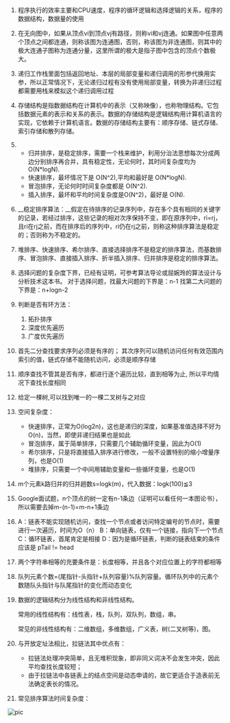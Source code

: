 1. 程序执行的效率主要和CPU速度，程序的循环逻辑和选择逻辑的关系，程序的数据结构，数据量的使用

2. 在无向图中，如果从顶点vi到顶点vj有路径，则称vi和vj连通。如果图中任意两个顶点之间都连通，则称该图为连通图，否则，称该图为非连通图，则其中的极大连通子图称为连通分量，这里所谓的极大是指子图中包含的顶点个数极大。

3. 递归工作栈里面包括返回地址、本层的局部变量和递归调用的形参代换用实参，所以正常情况下，无论递归过程有没有使用局部变量，转换为非递归过程都需要用栈来模拟这个递归调用过程

4. 存储结构是指数据结构在计算机中的表示（又称映像），也称物理结构。它包括数据元素的表示和关系的表示。数据的存储结构是逻辑结构用计算机语言的实现，它依赖于计算机语言。数据的存储结构主要有：顺序存储、链式存储、索引存储和散列存储。

5. - 归并排序，是稳定排序，需要一个栈来维护，利用分治法思想每次分成两边分别排序再合并，具有稳定性，无论何时，其时间复杂度均为 O(N*logN).
   - 快速排序，最坏情况下是 O(N^2),平均和最好是 O(N*logN).
   - 冒泡排序，无论何时时间复杂度都是 O(N^2).
   - 插入排序，最坏和平均时间复杂度是O(N^2)，最好是 O(N).
   
6. __稳定排序算法：__假定在待排序的记录序列中，存在多个具有相同的关键字的记录，若经过排序，这些记录的相对次序保持不变，即在原序列中，ri=rj，且ri在rj之前，而在排序后的序列中，ri仍在rj之前，则称这种排序算法是稳定的；否则称为不稳定的。

7. 堆排序、快速排序、希尔排序、直接选择排序不是稳定的排序算法，而基数排序、冒泡排序、直接插入排序、折半插入排序、归并排序是稳定的排序算法。

8. 选择问题的复杂度下界，已经有证明，可参考算法导论或屈婉玲的算法设计与分析技术这本书。
   对于选择问题，找最大问题的下界是：n-1
   找第二大问题的下界是：n+logn-2
   
9. 判断是否有环方法：
    1. 拓扑排序
    2. 深度优先遍历
    3. 广度优先遍历
    
10. 首先二分查找要求序列必须是有序的；
    其次序列可以随机访问任何有效范围内索引的值，链式存储不能随机访问，必须是顺序存储
    
11. 顺序查找不管其是否有序，都进行逐个遍历比较，直到相等为止,
    所以平均情况下查找长度相同
    
12. 给定一棵树,可以找到唯一的一棵二叉树与之对应

13. 空间复杂度：

    - 快速排序，正常为O(log2n)，这也是递归的深度，如果基准值选择不好为O(n)，当然，即使非递归结果也是如此
    - 冒泡排序，属于简单排序，只需要几个辅助循环变量，因此为O(1)
    - 希尔排序，只是将直接插入排序进行修改，一般不设置特别的缩小增量序列，也是O(1)
    - 堆排序，只需要一个中间用辅助变量和一些循环变量，也是O(1)
    
14. m个元素k路归并的归并趟数s=logk(m)，代入数据：logk(100)≦3

15. Google面试题，n个顶点的树一定有n-1条边（证明可以看任何一本图论书），所以需要去掉m-(n-1)=m-n+1条边 
    
16. A：链表不能实现随机访问，查找一个节点或者访问特定编号的节点时，需要进行一次遍历，时间为O（n）
    B：单向链表，仅有一个链接，指向下一个节点
    C：循环链表，首尾肯定是相接
    D：因为是循环链表，判断的链表结束的条件应该是 pTail != head
    
17. 两个字符串相等的充要条件是：长度相等，并且各个对应位置上的字符都相等

18. 队列元素个数=(尾指针-头指针+队列容量)%队列容量。循环队列中的元素个数随队头指针与队尾指针的变化而动态变化

19. 数据的逻辑结构分为线性结构和非线性结构。

    常用的线性结构有：线性表，栈，队列，双队列，数组，串。
    
    常见的非线性结构有：二维数组，多维数组，广义表，树(二叉树等)，图。

20. 与开放定址法相比，拉链法其中优点有： 
    - 拉链法处理冲突简单，且无堆积现象，即非同义词决不会发生冲突，因此平均查找长度较短；
    - 由于拉链法中各链表上的结点空间是动态申请的，故它更适合于造表前无法确定表长的情况。
    
21. 常见排序算法时间复杂度：

![pic](http://blog.chinaunix.net/attachment/201201/18/21457204_1326898064RUxx.jpg)
